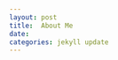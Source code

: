 ```yaml
---
layout: post
title:  About Me
date:   
categories: jekyll update
---
```


<style>
a {
  color: black;
  text-decoration: none;
}
a:hover {
  color: orange;
  text-decoration: none;
}
</style>

<head>



</head>